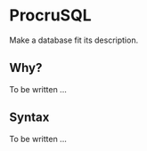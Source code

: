 ProcruSQL
=========

Make a database fit its description.

Why?
----

To be written ...

Syntax
------

To be written ...

